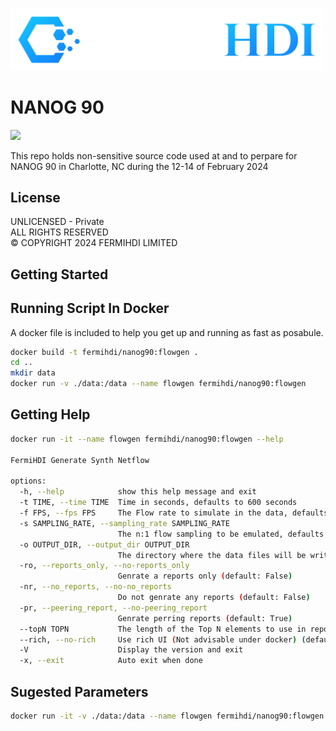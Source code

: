 <p align="left">
  <img src="https://github.com/FermiHDI/images/blob/main/logos/FermiHDI%20Logo%20Hz%20-%20Dark.png?raw=true" width="500" alt="logo"/> 
</p>

# NANOG 90
<img src="https://nanog.org/static/svg/logos/nanog_logo_white_text.svg" width="200">

This repo holds non-sensitive source code used at and to perpare for NANOG 90 in Charlotte, NC during the 12-14 of February 2024

## License

UNLICENSED - Private<br/>
ALL RIGHTS RESERVED<br/>
© COPYRIGHT 2024 FERMIHDI LIMITED

## Getting Started

## Running Script In Docker
A docker file is included to help you get up and running as fast as posabule.
```bash
docker build -t fermihdi/nanog90:flowgen .
cd ..
mkdir data
docker run -v ./data:/data --name flowgen fermihdi/nanog90:flowgen
```

## Getting Help
```bash
docker run -it --name flowgen fermihdi/nanog90:flowgen --help

FermiHDI Generate Synth Netflow

options:
  -h, --help            show this help message and exit
  -t TIME, --time TIME  Time in seconds, defaults to 600 seconds
  -f FPS, --fps FPS     The Flow rate to simulate in the data, defaults to 200000
  -s SAMPLING_RATE, --sampling_rate SAMPLING_RATE
                        The n:1 flow sampling to be emulated, defaults to 1000
  -o OUTPUT_DIR, --output_dir OUTPUT_DIR
                        The directory where the data files will be written, defaults to current directory
  -ro, --reports_only, --no-reports_only
                        Genrate a reports only (default: False)
  -nr, --no_reports, --no-no_reports
                        Do not genrate any reports (default: False)
  -pr, --peering_report, --no-peering_report
                        Genrate perring reports (default: True)
  --topN TOPN           The length of the Top N elements to use in reports, defualts to 10
  --rich, --no-rich     Use rich UI (Not advisable under docker) (default: False)
  -V                    Display the version and exit
  -x, --exit            Auto exit when done
```

## Sugested Parameters
```bash
docker run -it -v ./data:/data --name flowgen fermihdi/nanog90:flowgen --rich -t 600 -f 200000 -s 1000 -pr --topN 10 -x
```